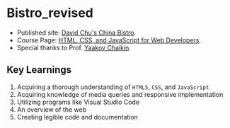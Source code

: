 # Bistro_revised

- Published site: [David Chu's China Bistro](https://su-ok.github.io/coursera-test/module5-solution/).
- Course Page: [HTML, CSS, and JavaScript for Web Developers](https://www.coursera.org/learn/html-css-javascript-for-web-developers).
- Special thanks to Prof. [Yaakov Chaikin](https://clearlydecoded.com/).

## Key Learnings

1. Acquiring a thorough understanding of `HTML5`, `CSS`, and `JavaScript`
2. Acquiring knowledge of media queries and responsive implementation
3. Utilizing programs like Visual Studio Code
4. An overview of the web
5. Creating legible code and documentation
